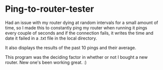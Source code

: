 # Ping-to-router-tester

Had an issue with my router dying at random intervals for a small amount of time, so I made this to constantly ping my router when running
it pings every couple of seconds and if the connection fails, it writes the time and date it failed in a .txt file in the local directory.

It also displays the results of the past 10 pings and their average.

This program was the deciding factor in whether or not I bought a new router. New one's been working great. :)
